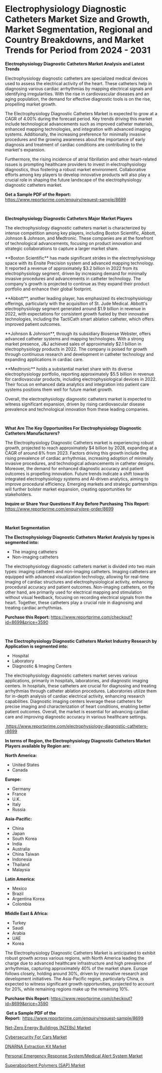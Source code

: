 <p><h1>Electrophysiology Diagnostic Catheters Market Size and Growth, Market Segmentation, Regional and Country Breakdowns, and Market Trends for Period from 2024 -  2031</h1></p><p><strong>Electrophysiology Diagnostic Catheters Market Analysis and Latest Trends</strong></p>
<p><p>Electrophysiology diagnostic catheters are specialized medical devices used to assess the electrical activity of the heart. These catheters help in diagnosing various cardiac arrhythmias by mapping electrical signals and identifying irregularities. With the rise in cardiovascular diseases and an aging population, the demand for effective diagnostic tools is on the rise, propelling market growth. </p><p>The Electrophysiology Diagnostic Catheters Market is expected to grow at a CAGR of 4.00% during the forecast period. Key trends driving this market include technological advancements such as improved catheter materials, enhanced mapping technologies, and integration with advanced imaging systems. Additionally, the increasing preference for minimally invasive procedures and the growing awareness about the importance of early diagnosis and treatment of cardiac conditions are contributing to the market's expansion.</p><p>Furthermore, the rising incidence of atrial fibrillation and other heart-related issues is prompting healthcare providers to invest in electrophysiology diagnostics, thus fostering a robust market environment. Collaborative efforts among key players to develop innovative products will also play a crucial role in shaping the future landscape of the electrophysiology diagnostic catheters market.</p></p>
<p><strong>Get a Sample PDF of the Report:&nbsp;</strong> <a href="https://www.reportprime.com/enquiry/request-sample/8699">https://www.reportprime.com/enquiry/request-sample/8699</a></p>
<p>&nbsp;</p>
<p><strong>Electrophysiology Diagnostic Catheters Major Market Players</strong></p>
<p><p>The electrophysiology diagnostic catheters market is characterized by intense competition among key players, including Boston Scientific, Abbott, Johnson & Johnson, and Medtronic. These companies are at the forefront of technological advancements, focusing on product innovation and strategic collaborations to capture a larger market share. </p><p>**Boston Scientific** has made significant strides in the electrophysiology space with its Ensite Precision system and advanced mapping technology. It reported a revenue of approximately $3.2 billion in 2022 from its electrophysiology segment, driven by increasing demand for minimally invasive procedures and advancements in catheter technology. The company's growth is projected to continue as they expand their product portfolio and enhance their global footprint.</p><p>**Abbott**, another leading player, has emphasized its electrophysiology offerings, particularly with the acquisition of St. Jude Medical. Abbott's electrophysiology segment generated around $1.9 billion in revenue in 2022, with expectations for consistent growth fueled by their innovative technologies, including the TactiCath smart ablation catheter, which offers improved patient outcomes.</p><p>**Johnson & Johnson**, through its subsidiary Biosense Webster, offers advanced catheter systems and mapping technologies. With a strong market presence, J&J achieved sales of approximately $2.1 billion in electrophysiology products in 2022. The company is poised for growth through continuous research and development in catheter technology and expanding applications in cardiac care.</p><p>**Medtronic** holds a substantial market share with its diverse electrophysiology portfolio, reporting approximately $5.5 billion in revenue for cardiovascular products, including electrophysiological devices in 2022. Their focus on enhanced data analytics and integration into patient care systems positions them well for future market growth.</p><p>Overall, the electrophysiology diagnostic catheters market is expected to witness significant expansion, driven by rising cardiovascular disease prevalence and technological innovation from these leading companies.</p></p>
<p>&nbsp;</p>
<p><strong>What Are The Key Opportunities For Electrophysiology Diagnostic Catheters Manufacturers?</strong></p>
<p><p>The Electrophysiology Diagnostic Catheters market is experiencing robust growth, projected to reach approximately $4 billion by 2028, expanding at a CAGR of around 8% from 2023. Factors driving this growth include the rising prevalence of cardiac arrhythmias, increasing adoption of minimally invasive procedures, and technological advancements in catheter designs. Moreover, the demand for enhanced diagnostic accuracy and patient outcomes is propelling innovation. Future trends indicate a shift towards integrated electrophysiology systems and AI-driven analytics, aiming to improve procedural efficiency. Emerging markets and strategic partnerships will further bolster market expansion, creating opportunities for stakeholders.</p></p>
<p><strong>Inquire or Share Your Questions If Any Before Purchasing This Report:</strong> <a href="https://www.reportprime.com/enquiry/pre-order/8699">https://www.reportprime.com/enquiry/pre-order/8699</a></p>
<p>&nbsp;</p>
<p><strong>Market Segmentation</strong></p>
<p><strong>The Electrophysiology Diagnostic Catheters Market Analysis by types is segmented into:</strong></p>
<p><ul><li>The imaging catheters</li><li>Non-imaging catheters</li></ul></p>
<p><p>The electrophysiology diagnostic catheters market is divided into two main types: imaging catheters and non-imaging catheters. Imaging catheters are equipped with advanced visualization technology, allowing for real-time imaging of cardiac structures and electrophysiological activity, enhancing procedural accuracy and patient outcomes. Non-imaging catheters, on the other hand, are primarily used for electrical mapping and stimulation without visual feedback, focusing on recording electrical signals from the heart. Together, these catheters play a crucial role in diagnosing and treating cardiac arrhythmias.</p></p>
<p><strong>Purchase this Report:&nbsp;</strong><a href="https://www.reportprime.com/checkout?id=8699&price=3590">https://www.reportprime.com/checkout?id=8699&price=3590</a></p>
<p>&nbsp;</p>
<p><strong>The Electrophysiology Diagnostic Catheters Market Industry Research by Application is segmented into:</strong></p>
<p><ul><li>Hospital</li><li>Laboratory</li><li>Diagnostic & Imaging Centers</li></ul></p>
<p><p>The electrophysiology diagnostic catheters market serves various applications, primarily in hospitals, laboratories, and diagnostic imaging centers. In hospitals, these catheters are crucial for diagnosing and treating arrhythmias through catheter ablation procedures. Laboratories utilize them for in-depth analysis of cardiac electrical activity, enhancing research capabilities. Diagnostic imaging centers leverage these catheters for precise imaging and characterization of heart conditions, enabling better patient outcomes. Overall, the market is essential for advancing cardiac care and improving diagnostic accuracy in various healthcare settings.</p></p>
<p><a href="https://www.reportprime.com/electrophysiology-diagnostic-catheters-r8699">&nbsp;https://www.reportprime.com/electrophysiology-diagnostic-catheters-r8699</a></p>
<p><strong>In terms of Region, the Electrophysiology Diagnostic Catheters Market Players available by Region are:</strong></p>
<p>
    <p> <strong> North America: </strong>
        <ul>
            <li>United States</li>
            <li>Canada</li>
        </ul>
        </p> 
    <p> <strong> Europe: </strong>
        <ul>
            <li>Germany</li>
            <li>France</li>
            <li>U.K.</li>
            <li>Italy</li>
            <li>Russia</li>
        </ul>
        </p> 
    <p> <strong> Asia-Pacific: </strong>
        <ul>
            <li>China</li>
            <li>Japan</li>
            <li>South Korea</li>
            <li>India</li>
            <li>Australia</li>
            <li>China Taiwan</li>
            <li>Indonesia</li>
            <li>Thailand</li>
            <li>Malaysia</li>
        </ul>
        </p> 
    <p> <strong> Latin America: </strong>
        <ul>
            <li>Mexico</li>
            <li>Brazil</li>
            <li>Argentina Korea</li>
            <li>Colombia</li>
        </ul>
        </p> 
    <p> <strong> Middle East & Africa: </strong>
        <ul>
            <li>Turkey</li>
            <li>Saudi</li>
            <li>Arabia</li>
            <li>UAE</li>
            <li>Korea</li>
        </ul>
    </p>
    </p>
<p><p>The Electrophysiology Diagnostic Catheters Market is anticipated to exhibit robust growth across various regions, with North America leading the charge due to advanced healthcare infrastructure and high prevalence of arrhythmias, capturing approximately 40% of the market share. Europe follows closely, holding around 30%, driven by innovative research and development initiatives. The Asia-Pacific region, particularly China, is expected to witness significant growth opportunities, projected to account for 20%, while remaining regions make up the remaining 10%.</p></p>
<p><strong>Purchase this Report: </strong><a href="https://www.reportprime.com/checkout?id=8699&price=3590">https://www.reportprime.com/checkout?id=8699&price=3590</a></p>
<p>&nbsp;<strong>Get a Sample PDF of the Report:&nbsp;&nbsp;</strong><a href="https://www.reportprime.com/enquiry/request-sample/8699">https://www.reportprime.com/enquiry/request-sample/8699</a></p>
<p><strong></strong></p>
<p><p><a href="https://issuu.com/reportprime-2/docs/net-zero-energy-buildings-nzebs-mar_003097c7149ff5">Net-Zero Energy Buildings (NZEBs) Market</a></p><p><a href="https://www.linkedin.com/pulse/what-influencing-future-cybersecurity-cars-market-insights-tlpxf?trackingId=3%2B5s9OGRQgKfR5YQmb04fA%3D%3D">Cybersecurity For Cars Market</a></p><p><a href="https://medium.com/@broderickleannon/this-report-aims-to-provide-a-comprehensive-presentation-of-the-global-market-for-dnarna-extraction-61897a265fa0?postPublishedType=initial">DNARNA Extraction Kit Market</a></p><p><a href="https://issuu.com/reportprime-2/docs/personal-emergency-response-systemm_79f2467189850b">Personal Emergency Response System/Medical Alert System Market</a></p><p><a href="https://medium.com/@broderickleannon/the-superabsorbent-polymers-sap-market-prioritizes-cost-control-and-efficiency-enhancement-dbde2ff4de79">Superabsorbent Polymers (SAP) Market</a></p></p>